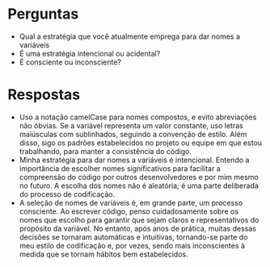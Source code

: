 # Perguntas

- Qual a estratégia que você atualmente emprega para dar nomes a variáveis
- É uma estratégia intencional ou acidental?
- É consciente ou inconsciente?

# Respostas
  - Uso a notação camelCase para nomes compostos, e evito abreviações não óbvias. Se a variável representa um valor constante, uso letras maiúsculas com sublinhados, seguindo a convenção de estilo. Além disso, sigo os padrões estabelecidos no projeto ou equipe em que estou trabalhando, para manter a consistência do código.
  - Minha estratégia para dar nomes a variáveis é intencional. Entendo a importância de escolher nomes significativos para facilitar a compreensão do código por outros desenvolvedores e por mim mesmo no futuro. A escolha dos nomes não é aleatória; é uma parte deliberada do processo de codificação.
  - A seleção de nomes de variáveis é, em grande parte, um processo consciente. Ao escrever código, penso cuidadosamente sobre os nomes que escolho para garantir que sejam claros e representativos do propósito da variável. No entanto, após anos de prática, muitas dessas decisões se tornaram automáticas e intuitivas, tornando-se parte do meu estilo de codificação e, por vezes, sendo mais inconscientes à medida que se tornam hábitos bem estabelecidos.
